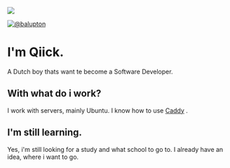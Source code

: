 ![](img2.png)

<a href="/balupton/readme-rounded-images/blob/main/balupton"><img src="img2.png" alt="@balupton" style="max-width:100%;"></a>


# I'm Qiick.
A Dutch boy thats want te become a Software Developer.

## With what do i work?
I work with servers, mainly Ubuntu. 
I know how to use [Caddy](https://caddyserver.com/) .

## I'm still learning.
Yes, i'm still looking for a study and what school to go to. I already have an idea, where i want to go.
